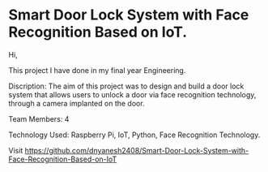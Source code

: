 # Smart Door Lock System with Face Recognition Based on IoT.

Hi, 

This project I have done in my final year Engineering.

Discription: 
The aim of this project was to design and build a door lock system that allows users to unlock a door via face recognition technology, through a camera implanted on the door.

Team Members: 4

Technology Used: Raspberry Pi, IoT, Python, Face Recognition Technology.

Visit https://github.com/dnyanesh2408/Smart-Door-Lock-System-with-Face-Recognition-Based-on-IoT
